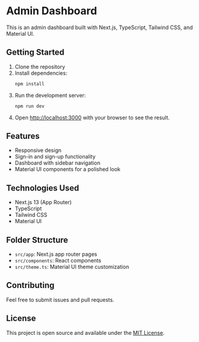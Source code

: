# Admin Dashboard

This is an admin dashboard built with Next.js, TypeScript, Tailwind CSS, and Material UI.

## Getting Started

1. Clone the repository
2. Install dependencies:
   ```bash
   npm install
   ```
3. Run the development server:
   ```bash
   npm run dev
   ```
4. Open [http://localhost:3000](http://localhost:3000) with your browser to see the result.

## Features

- Responsive design
- Sign-in and sign-up functionality
- Dashboard with sidebar navigation
- Material UI components for a polished look

## Technologies Used

- Next.js 13 (App Router)
- TypeScript
- Tailwind CSS
- Material UI

## Folder Structure

- `src/app`: Next.js app router pages
- `src/components`: React components
- `src/theme.ts`: Material UI theme customization

## Contributing

Feel free to submit issues and pull requests.

## License

This project is open source and available under the [MIT License](LICENSE).
